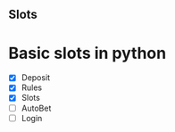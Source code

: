 ## Slots
# Basic slots in python

- [x]  Deposit
- [x]  Rules
- [x]  Slots
- [ ]  AutoBet
- [ ]  Login

